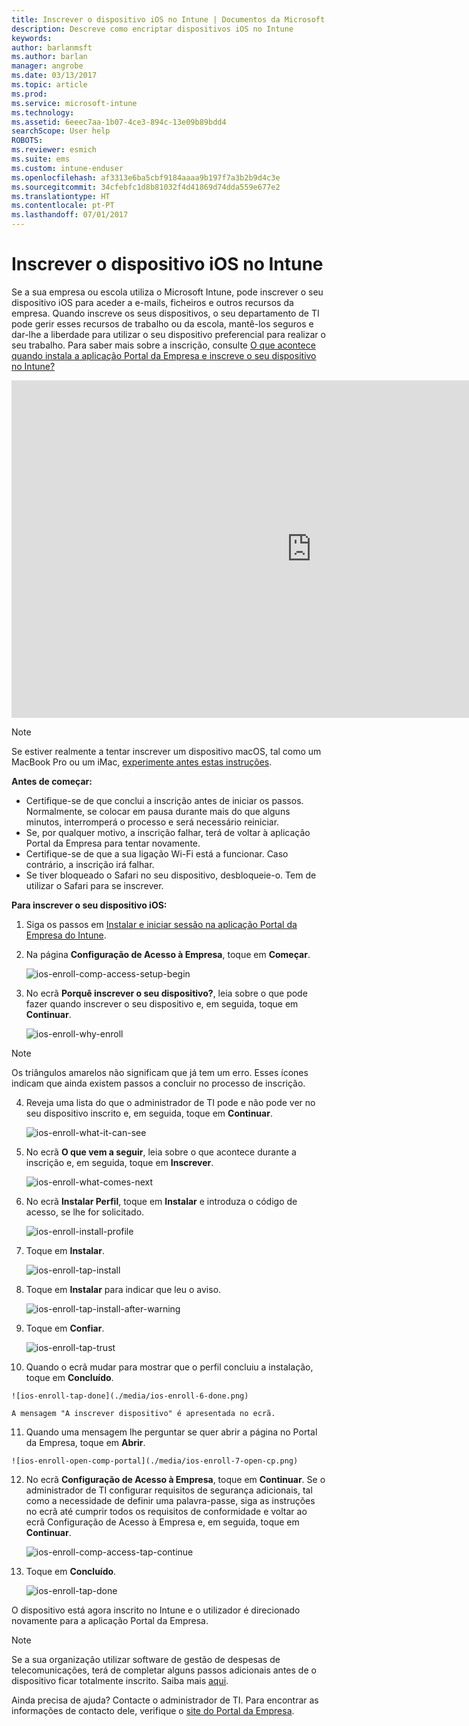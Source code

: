 ```yaml
---
title: Inscrever o dispositivo iOS no Intune | Documentos da Microsoft
description: Descreve como encriptar dispositivos iOS no Intune
keywords: 
author: barlanmsft
ms.author: barlan
manager: angrobe
ms.date: 03/13/2017
ms.topic: article
ms.prod: 
ms.service: microsoft-intune
ms.technology: 
ms.assetid: 6eeec7aa-1b07-4ce3-894c-13e09b89bdd4
searchScope: User help
ROBOTS: 
ms.reviewer: esmich
ms.suite: ems
ms.custom: intune-enduser
ms.openlocfilehash: af3313e6ba5cbf9184aaaa9b197f7a3b2b9d4c3e
ms.sourcegitcommit: 34cfebfc1d8b81032f4d41869d74dda559e677e2
ms.translationtype: HT
ms.contentlocale: pt-PT
ms.lasthandoff: 07/01/2017
---
```

# <a name="enroll-your-ios-device-in-intune"></a>Inscrever o dispositivo iOS no Intune

Se a sua empresa ou escola utiliza o Microsoft Intune, pode inscrever o seu dispositivo iOS para aceder a e-mails, ficheiros e outros recursos da empresa. Quando inscreve os seus dispositivos, o seu departamento de TI pode gerir esses recursos de trabalho ou da escola, mantê-los seguros e dar-lhe a liberdade para utilizar o seu dispositivo preferencial para realizar o seu trabalho. Para saber mais sobre a inscrição, consulte [O que acontece quando instala a aplicação Portal da Empresa e inscreve o seu dispositivo no Intune?](what-happens-if-you-install-the-company-portal-app-and-enroll-your-device-in-intune-ios.md)

<iframe src="https://channel9.msdn.com/Series/IntuneEnrollment/iOS-Enrollment/player" width="960" height="540" allowFullScreen frameBorder="0"></iframe>

> [!NOTE]
> Se estiver realmente a tentar inscrever um dispositivo macOS, tal como um MacBook Pro ou um iMac, [experimente antes estas instruções](enroll-your-device-in-intune-macos.md).

**Antes de começar:**

- Certifique-se de que conclui a inscrição antes de iniciar os passos. Normalmente, se colocar em pausa durante mais do que alguns minutos, interromperá o processo e será necessário reiniciar.
- Se, por qualquer motivo, a inscrição falhar, terá de voltar à aplicação Portal da Empresa para tentar novamente.
- Certifique-se de que a sua ligação Wi-Fi está a funcionar. Caso contrário, a inscrição irá falhar.
- Se tiver bloqueado o Safari no seu dispositivo, desbloqueie-o. Tem de utilizar o Safari para se inscrever.


**Para inscrever o seu dispositivo iOS:**

1.  Siga os passos em [Instalar e iniciar sessão na aplicação Portal da Empresa do Intune](install-and-sign-in-to-the-intune-company-portal-app-ios.md).

2. Na página **Configuração de Acesso à Empresa**, toque em **Começar**.

    ![ios-enroll-comp-access-setup-begin](./media/ios-enroll-1a-comp-access-setup.png)

3. No ecrã **Porquê inscrever o seu dispositivo?**, leia sobre o que pode fazer quando inscrever o seu dispositivo e, em seguida, toque em **Continuar**.

    ![ios-enroll-why-enroll](./media/ios-enroll-1b-why-enroll.png)

> [!NOTE]
> Os triângulos amarelos não significam que já tem um erro. Esses ícones indicam que ainda existem passos a concluir no processo de inscrição.

4. Reveja uma lista do que o administrador de TI pode e não pode ver no seu dispositivo inscrito e, em seguida, toque em **Continuar**.

    ![ios-enroll-what-it-can-see](./media/ios-enroll-1c-we-care-privacy.png)

5.  No ecrã **O que vem a seguir**, leia sobre o que acontece durante a inscrição e, em seguida, toque em **Inscrever**.

    ![ios-enroll-what-comes-next](./media/ios-enroll-1d-what-comes-next.png)

6.  No ecrã **Instalar Perfil**, toque em **Instalar** e introduza o código de acesso, se lhe for solicitado.

    ![ios-enroll-install-profile](./media/ios-enroll-2-mgt-profile-install.png)

7.  Toque em **Instalar**.

    ![ios-enroll-tap-install](./media/ios-enroll-3-mgt-profile-install-2.png)    

8.  Toque em **Instalar** para indicar que leu o aviso.

    ![ios-enroll-tap-install-after-warning](./media/ios-enroll-4-warning.png)

9.  Toque em **Confiar**.

    ![ios-enroll-tap-trust](./media/ios-enroll-5-trust.png)

10.  Quando o ecrã mudar para mostrar que o perfil concluiu a instalação, toque em **Concluído**.

    ![ios-enroll-tap-done](./media/ios-enroll-6-done.png)

    A mensagem "A inscrever dispositivo" é apresentada no ecrã.

11.  Quando uma mensagem lhe perguntar se quer abrir a página no Portal da Empresa, toque em **Abrir**.

    ![ios-enroll-open-comp-portal](./media/ios-enroll-7-open-cp.png)

12. No ecrã **Configuração de Acesso à Empresa**, toque em **Continuar**. Se o administrador de TI configurar requisitos de segurança adicionais, tal como a necessidade de definir uma palavra-passe, siga as instruções no ecrã até cumprir todos os requisitos de conformidade e voltar ao ecrã Configuração de Acesso à Empresa e, em seguida, toque em **Continuar**.

    ![ios-enroll-comp-access-tap-continue](./media/ios-enroll-8-comp-access-setup-compliance.png)

13. Toque em **Concluído**.

    ![ios-enroll-tap-done](./media/ios-enroll-9-comp-access-setup-complete.png)

O dispositivo está agora inscrito no Intune e o utilizador é direcionado novamente para a aplicação Portal da Empresa.

> [!Note]
> Se a sua organização utilizar software de gestão de despesas de telecomunicações, terá de completar alguns passos adicionais antes de o dispositivo ficar totalmente inscrito. Saiba mais [aqui](enroll-your-device-with-telecom-expense-management-ios.md).

Ainda precisa de ajuda? Contacte o administrador de TI. Para encontrar as informações de contacto dele, verifique o [site do Portal da Empresa](http://portal.manage.microsoft.com).
